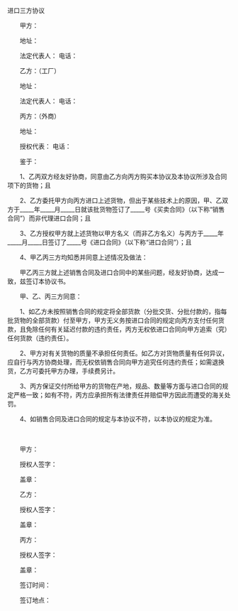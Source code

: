 



进口三方协议



 

　　甲方：

　　地址：

　　法定代表人： 电话：　　

　　乙方：（工厂）

　　地址：

　　法定代表人： 电话：　　

　　丙方：（外商）

　　地址：

　　授权代表： 电话：　　

　　鉴于：

　　1、乙丙双方经友好协商，同意由乙方向丙方购买本协议及本协议所涉及合同项下的货物；且

　　2、乙方委托甲方向丙方进口上述货物，但出于某些技术上的原因，甲、乙双方于_____年_____月_____日就该批货物签订了_____号《买卖合同》（以下称“销售合同”）而非代理进口合同；且

　　3、乙方授权甲方就上述货物以甲方名义（而非乙方名义）与丙方于_____年_____月_____日签订了_____号《进口合同》（以下称“进口合同”）；且

　　4、甲乙丙三方均知悉并同意上述情况及做法：

　　甲乙丙三方就上述销售合同及进口合同中的某些问题，经友好协商，达成一致，兹签订本协议书。

　　甲、乙、丙三方同意：

　　1、如乙方未按照销售合同的规定将全部货款（分批交货、分批付款的，指每批货物的全部货款）付至甲方，甲方无义务按进口合同的规定向丙方支付任何货款，且免除任何有关延迟付款的违约责任，丙方无权依进口合同向甲方追索（究）任何货款（违约责任）。

　　2、甲方对有关货物的质量不承担任何责任。如乙方对货物质量有任何异议，应自行与丙方协商处理，而无权依销售合同向甲方追究任何违约责任；如需退换货，乙方可委托甲方办理，手续费另计。

　　3、丙方保证交付所给甲方的货物在产地，规品、数量等方面与进口合同的规定严格一致；如有不符，丙方应承担所有法律责任并赔偿甲方因此而遭受的海关处罚。

　　4、如销售合同及进口合同的规定与本协议不符，以本协议的规定为准。　　

　　

　　甲方：

　　授权人签字：

　　盖章：　　

　　乙方：

　　授权人签字：

　　盖章：　　

　　丙方：

　　授权人签字：

　　盖章：　　

　　签订时间：　　　　　　　　　　　

　　签订地点：